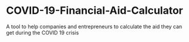# COVID-19-Financial-Aid-Calculator
A tool to help companies and entrepreneurs to calculate the aid they can get during the COVID 19 crisis
